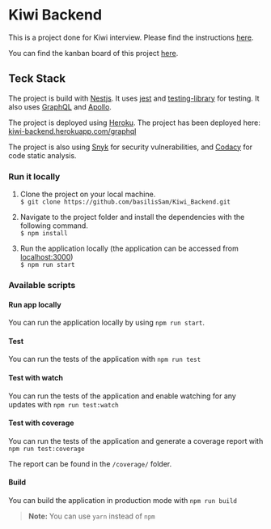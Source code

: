 # Kiwi Backend 

This is a project done for Kiwi interview. Please find the instructions [here](https://github.com/basilisSam/Kiwi/wiki/Kiwi-Assignment).

You can find the kanban board of this project [here](https://github.com/basilisSam/Kiwi_Backend/projects/2).

## Teck Stack

The project is build with [Nestjs](https://nestjs.com/). It uses [jest](https://jestjs.io/) and [testing-library](https://testing-library.com/) for testing. It also uses [GraphQL](https://graphql.org/) and [Apollo](https://www.apollographql.com/).

The project is deployed using [Heroku](https://dashboard.heroku.com/). The project has been deployed here: [kiwi-backend.herokuapp.com/graphql](kiwi-backend.herokuapp.com/graphql)

The project is also using [Snyk](https://snyk.io/) for security vulnerabilities, and [Codacy](https://www.codacy.com/) for code static analysis.

### Run it locally

1. Clone the project on your local machine. <br/>
   `$ git clone https://github.com/basilisSam/Kiwi_Backend.git`

1. Navigate to the project folder and install the dependencies with the following command. <br/>
   `$ npm install`

1. Run the application locally (the application can be accessed from [localhost:3000](http://localhost:3000/)) <br/>
   `$ npm run start`

### Available scripts

#### Run app locally
You can run the application locally by using `npm run start`.

#### Test
You can run the tests of the application with `npm run test`

#### Test with watch
You can run the tests of the application and enable watching for any updates with `npm run test:watch`

#### Test with coverage

You can run the tests of the application and generate a coverage report with `npm run test:coverage`

The report can be found in the `/coverage/` folder.

#### Build

You can build the application in production mode with `npm run build`

> **Note:** You can use `yarn` instead of `npm`
